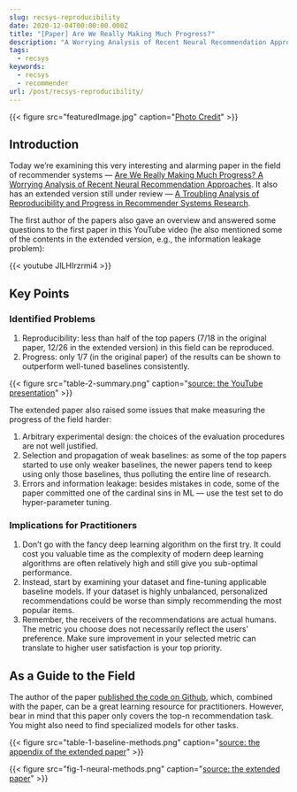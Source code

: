 ```yaml
---
slug: recsys-reproducibility
date: 2020-12-04T00:00:00.000Z
title: "[Paper] Are We Really Making Much Progress?"
description: "A Worrying Analysis of Recent Neural Recommendation Approaches"
tags:
  - recsys
keywords:
  - recsys
  - recommender
url: /post/recsys-reproducibility/
---
```


{{< figure src="featuredImage.jpg" caption="[Photo Credit](https://pixabay.com/photos/workers-people-boats-ships-pier-5708691/)" >}}

## Introduction

Today we’re examining this very interesting and alarming paper in the field of recommender systems — [Are We Really Making Much Progress? A Worrying Analysis of Recent Neural Recommendation Approaches](https://arxiv.org/abs/1907.06902). It also has an extended version still under review — [A Troubling Analysis of Reproducibility and Progress in Recommender Systems Research](https://arxiv.org/abs/1911.07698).

The first author of the papers also gave an overview and answered some questions to the first paper in this YouTube video (he also mentioned some of the contents in the extended version, e.g., the information leakage problem):

{{< youtube JlLHIrzrmi4 >}}

## Key Points

### Identified Problems

1. Reproducibility: less than half of the top papers (7/18 in the original paper, 12/26 in the extended version) in this field can be reproduced.
2. Progress: only 1/7 (in the original paper) of the results can be shown to outperform well-tuned baselines consistently.

{{< figure src="table-2-summary.png" caption="[source: the YouTube presentation](https://www.youtube.com/watch?v=JlLHIrzrmi4)" >}}

The extended paper also raised some issues that make measuring the progress of the field harder:

1. Arbitrary experimental design: the choices of the evaluation procedures are not well justified.
2. Selection and propagation of weak baselines: as some of the top papers started to use only weaker baselines, the newer papers tend to keep using only those baselines, thus polluting the entire line of research.
3. Errors and information leakage: besides mistakes in code, some of the paper committed one of the cardinal sins in ML — use the test set to do hyper-parameter tuning.

### Implications for Practitioners

1. Don’t go with the fancy deep learning algorithm on the first try. It could cost you valuable time as the complexity of modern deep learning algorithms are often relatively high and still give you sub-optimal performance.
2. Instead, start by examining your dataset and fine-tuning applicable baseline models. If your dataset is highly unbalanced, personalized recommendations could be worse than simply recommending the most popular items.
3. Remember, the receivers of the recommendations are actual humans. The metric you choose does not necessarily reflect the users’ preference. Make sure improvement in your selected metric can translate to higher user satisfaction is your top priority.

## As a Guide to the Field

The author of the paper [published the code on Github](https://github.com/MaurizioFD/RecSys2019_DeepLearning_Evaluation), which, combined with the paper, can be a great learning resource for practitioners. However, bear in mind that this paper only covers the top-n recommendation task. You might also need to find specialized models for other tasks.

{{< figure src="table-1-baseline-methods.png" caption="[source: the appendix of the extended paper](https://github.com/MaurizioFD/RecSys2019_DeepLearning_Evaluation/blob/master/DL_Evaluation_TOIS_Additional_material.pdf)" >}}

{{< figure src="fig-1-neural-methods.png" caption="[source: the extended paper](https://arxiv.org/abs/1911.07698)" >}}
